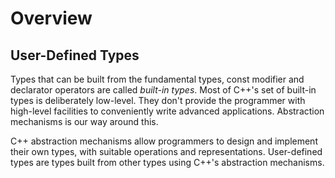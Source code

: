 # Overview
## User-Defined Types
Types that can be built from the fundamental types, const
modifier and declarator operators are called *built-in 
types*. Most of C++'s set of built-in types is
deliberately low-level. They don't provide the programmer
with high-level facilities to conveniently write
advanced applications. Abstraction mechanisms is our way
around this.

C++ abstraction mechanisms allow programmers to design
and implement their own types, with suitable operations
and representations. User-defined types are types built
from other types using C++'s abstraction mechanisms.